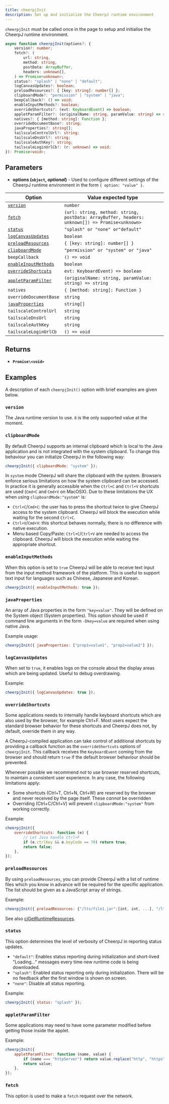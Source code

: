```yaml
---
title: cheerpjInit
description: Set up and initialize the CheerpJ runtime environment
---
```


`cheerpjInit` must be called once in the page to setup and initialise the CheerpJ runtime environment.

```ts
async function cheerpjInit(options?: {
	version?: number;
	fetch?: (
		url: string,
		method: string,
		postData: ArrayBuffer,
		headers: unknown[],
	) => Promise<unknown>;
	status?: "splash" | "none" | "default";
	logCanvasUpdates?: boolean;
	preloadResources?: { [key: string]: number[] };
	clipboardMode?: "permission" | "system" | "java";
	beepCallback?: () => void;
	enableInputMethods?: boolean;
	overrideShortcuts?: (evt: KeyboardEvent) => boolean;
	appletParamFilter?: (originalName: string, paramValue: string) => string;
	natives?: { [method: string]: Function };
	overrideDocumentBase?: string;
	javaProperties?: string[];
	tailscaleControlUrl?: string;
	tailscaleDnsUrl?: string;
	tailscaleAuthKey?: string;
	tailscaleLoginUrlCb?: (r: unknown) => void;
}): Promise<void>;
```

## Parameters

- **options (`object`, _optional_)** - Used to configure different settings of the CheerpJ runtime environment in the form `{ option: "value" }`.

| **Option**                                                                 | **Value expected type**                                                                        |
| -------------------------------------------------------------------------- | ---------------------------------------------------------------------------------------------- |
| [`version`](/cheerpj3/reference/cheerpjInit#version)                       | `number`                                                                                       |
| [`fetch`](/cheerpj3/reference/cheerpjInit#fetch)                           | `(url: string, method: string, postData: ArrayBuffer, headers: unknown[]) => Promise<unknown>` |
| [`status`](/cheerpj3/reference/cheerpjInit#status)                         | `"splash" or "none" or"default"`                                                               |
| [`logCanvasUpdates`](/cheerpj3/reference/cheerpjInit#logcanvasupdates)     | `boolean`                                                                                      |
| [`preloadResources`](/cheerpj3/reference/cheerpjInit#preloadresources)     | `{ [key: string]: number[] }`                                                                  |
| [`clipboardMode`](/cheerpj3/reference/cheerpjInit#clipboardmode)           | `"permission" or "system" or "java"`                                                           |
| `beepCallback`                                                             | `() => void`                                                                                   |
| [`enableInputMethods`](/cheerpj3/reference/cheerpjInit#enableinputmethods) | `boolean`                                                                                      |
| [`overrideShortcuts`](/cheerpj3/reference/cheerpjInit#overrideshortcuts)   | `evt: KeyboardEvent) => boolean`                                                               |
| [`appletParamFilter`](/cheerpj3/reference/cheerpjInit#appletparamfilter)   | `(originalName: string, paramValue: string) => string`                                         |
| `natives`                                                                  | `{ [method: string]: Function }`                                                               |
| `overrideDocumentBase`                                                     | `string`                                                                                       |
| [`javaProperties`](/cheerpj3/reference/cheerpjInit#javaproperties)         | `string[]`                                                                                     |
| `tailscaleControlUrl`                                                      | `string`                                                                                       |
| `tailscaleDnsUrl`                                                          | `string`                                                                                       |
| `tailscaleAuthKey`                                                         | `string`                                                                                       |
| `tailscaleLoginUrlCb`                                                      | `() => void`                                                                                   |

## Returns

- **`Promise\<void>`**

## Examples

A description of each `cheerpjInit()` option with brief examples are given below.

### `version`

The Java runtime version to use. `8` is the only supported value at the moment.

### `clipboardMode`

By default CheerpJ supports an internal clipboard which is local to the Java application and is not integrated with the system clipboard. To change this behaviour you can initialize CheerpJ in the following way:

```js
cheerpjInit({ clipboardMode: "system" });
```

In `system` mode CheerpJ will share the clipboard with the system. Browsers enforce serious limitations on how the system clipboard can be accessed. In practice it is generally accessible when the `Ctrl+C` and `Ctrl+V` shortcuts are used (`Cmd+C` and `Cmd+V` on MacOSX). Due to these limitations the UX when using `clipboardMode:"system"` is:

- `Ctrl+C`/`Cmd+C`: the user has to press the shortcut twice to give CheerpJ access to the system clipboard. CheerpJ will block the execution while waiting for the second `Ctrl+C`.
- `Ctrl+V`/`Cmd+V`: this shortcut behaves normally, there is no difference with native execution.
- Menu based Copy/Paste: `Ctrl+C`/`Ctrl+V` are needed to access the clipboard. CheerpJ will block the execution while waiting the appropriate shortcut.

### `enableInputMethods`

When this option is set to `true` CheerpJ will be able to receive text input from the input method framework of the platform. This is useful to support text input for languages such as Chinese, Japanese and Korean.

```js
cheerpjInit({ enableInputMethods: true });
```

### `javaProperties`

An array of Java properties in the form `"key=value"`. They will be defined on the System object (System properties). This option should be used if command line arguments in the form `-Dkey=value` are required when using native Java.

Example usage:

```js
cheerpjInit({ javaProperties: ["prop1=value1", "prop2=value2"] });
```

### `logCanvasUpdates`

When set to `true`, it enables logs on the console about the display areas which are being updated. Useful to debug overdrawing.

Example:

```js
cheerpjInit({ logCanvasUpdates: true });
```

### `overrideShortcuts`

Some applications needs to internally handle keyboard shortcuts which are also used by the browser, for example Ctrl+F. Most users expect the standard browser behavior for these shortcuts and CheerpJ does not, by default, override them in any way.

A CheerpJ-compiled application can take control of additional shortcuts by providing a callback function as the `overrideShortcuts` options of `cheerpjInit`. This callback receives the `KeyboardEvent` coming from the browser and should return `true` if the default browser behaviour should be prevented.

Whenever possible we recommend _not_ to use browser reserved shortcuts, to maintain a consistent user experience. In any case, the following limitations apply:

- Some shortcuts (Ctrl+T, Ctrl+N, Ctrl+W) are reserved by the browser and never received by the page itself. These _cannot_ be overridden
- Overriding (Ctrl+C/Ctrl+V) will prevent `clipboardMode:"system"` from working correctly.

Example:

```js
cheerpjInit({
	overrideShortcuts: function (e) {
		// Let Java handle Ctrl+F
		if (e.ctrlKey && e.keyCode == 70) return true;
		return false;
	},
});
```

### `preloadResources`<a name="preloadResources"></a>

By using `preloadResources`, you can provide CheerpJ with a list of runtime files which you know in advance will be required for the specific application. The list should be given as a JavaScript array of strings.

Example:

```js
cheerpjInit({ preloadResources: {"/lts/file1.jar":[int, int, ...], "/lts/file2.jar":[int,int, ...]} });
```

See also [cjGetRuntimeResources](#cjGetRuntimeResources).

### `status`

This option determines the level of verbosity of CheerpJ in reporting status updates.

- `"default"`: Enables status reporting during initialization and short-lived "Loading..." messages every time new runtime code is being downloaded.
- `"splash"`: Enabled status reporting only during initialization. There will be no feedback after the first window is shown on screen.
- `"none"`: Disable all status reporting.

Example:

```js
cheerpjInit({ status: "splash" });
```

### `appletParamFilter`

Some applications may need to have some parameter modified before getting those inside the applet.

Example:

```js
cheerpjInit({
	appletParamFilter: function (name, value) {
		if (name === "httpServer") return value.replace("http", "https");
		return value;
	},
});
```

### `fetch`

This option is used to make a `fetch` request over the network.
